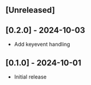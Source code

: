 ## [Unreleased]

## [0.2.0] - 2024-10-03

- Add keyevent handling

## [0.1.0] - 2024-10-01

- Initial release
